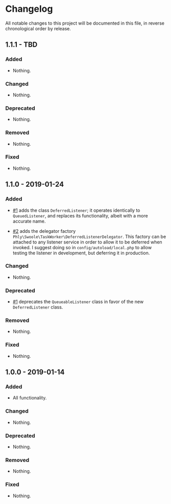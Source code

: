# Changelog

All notable changes to this project will be documented in this file, in reverse chronological order by release.

## 1.1.1 - TBD

### Added

- Nothing.

### Changed

- Nothing.

### Deprecated

- Nothing.

### Removed

- Nothing.

### Fixed

- Nothing.

## 1.1.0 - 2019-01-24

### Added

- [#1](https://github.com/phly/phly-swoole-taskworker/pull/1) adds the class `DeferredListener`; it operates identically to `QueuedListener`,
  and replaces its functionality, albeit with a more accurate name.

- [#2](https://github.com/phly/phly-swoole-taskworker/pull/2) adds the delegator factory `Phly\Swoole\TaskWorker\DeferredListenerDelegator`.
  This factory can be attached to any listener service in order to allow it to
  be deferred when invoked. I suggest doing so in `config/autoload/local.php` to
  allow testing the listener in development, but deferring it in production.

### Changed

- Nothing.

### Deprecated

- [#1](https://github.com/phly/phly-swoole-taskworker/pull/1) deprecates the `QueueableListener` class in favor of the new
  `DeferredListener` class.

### Removed

- Nothing.

### Fixed

- Nothing.

## 1.0.0 - 2019-01-14

### Added

- All functionality.

### Changed

- Nothing.

### Deprecated

- Nothing.

### Removed

- Nothing.

### Fixed

- Nothing.
